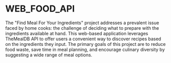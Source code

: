 # WEB_FOOD_API
The "Find Meal For Your Ingredients" project addresses a prevalent issue faced by home cooks: the challenge of deciding what to prepare with the ingredients available at hand. This web-based application leverages TheMealDB API to offer users a convenient way to discover recipes based on the ingredients they input. The primary goals of this project are to reduce food waste, save time in meal planning, and encourage culinary diversity by suggesting a wide range of meal options.
